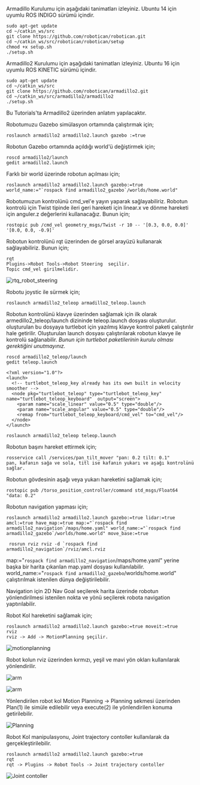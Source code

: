 Armadillo Kurulumu için aşağıdaki tanimatları izleyiniz. Ubuntu 14 için uyumlu ROS INDIGO sürümü içindir.

    sudo apt-get update
    cd ~/catkin_ws/src
    git clone https://github.com/robotican/robotican.git
    cd ~/catkin_ws/src/robotican/robotican/setup
    chmod +x setup.sh
    ./setup.sh

Armadillo2 Kurulumu için aşağıdaki tanimatları izleyiniz. Ubuntu 16 için uyumlu ROS KINETIC sürümü içindir.

    sudo apt-get update
    cd ~/catkin_ws/src
    git clone https://github.com/robotican/armadillo2.git
    cd ~/catkin_ws/src/armadillo2/armadillo2
    ./setup.sh

Bu Tutorials'ta Armadillo2 üzerinden anlatım yapılacaktır.

Robotumuzu Gazebo simülasyon ortamında çalıştırmak için;
 
    roslaunch armadillo2 armadillo2.launch gazebo :=true
    
Robotun Gazebo ortamında açıldığı world'ü değiştirmek için;
  
    roscd armadillo2/launch
    gedit armadillo2.launch 

Farklı bir world üzerinde robotun açılması için;

    roslaunch armadillo2 armadillo2.launch gazebo:=true world_name:="`rospack find armadillo2_gazebo`/worlds/home.world"

Robotumuzun kontrolünü cmd_vel'e yayın yaparak sağlayabiliriz. Robotun kontrolü için Twist tipinde ileri geri hareketi için linear.x ve dönme hareketi için anguler.z değerlerini kullanacağız. Bunun için;

    rostopic pub /cmd_vel geometry_msgs/Twist -r 10 -- '[0.3, 0.0, 0.0]' '[0.0, 0.0, -0.9]'
    
Robotun kontrolünü rqt üzerinden de görsel arayüzü kullanarak sağlayabiliriz. Bunun için;

    rqt
    Plugins->Robot Tools->Robot Steering  seçilir.
    Topic cmd_vel girilmelidir.
    
![rtq_robot_steering](https://github.com/raclab/RACLAB/blob/master/images/ROS/robot_steering.png)    

Robotu joystic ile sürmek için;

    roslaunch armadillo2_teleop armadillo2_teleop.launch 

Robotun kontrolünü klavye üzerinden sağlamak için ilk olarak armedillo2_teleop/launch dizininde teleop.launch dosyası oluşturulur. oluşturulan bu dosyaya turtlebot için yazılmış klavye kontrol paketi çalıştırılır hale getirilir. Oluşturulan launch dosyası çalıştırılarak robotun klavye ile kontrolü sağlanabilir. *Bunun için turtlebot paketilerinin kurulu olması gerektiğini unutmayınız.*

    roscd armadillo2_teleop/launch
    gedit teleop.launch
    
    <?xml version="1.0"?>
    <launch>
      <!-- turtlebot_teleop_key already has its own built in velocity smoother -->
      <node pkg="turtlebot_teleop" type="turtlebot_teleop_key" name="turtlebot_teleop_keyboard"  output="screen">
        <param name="scale_linear" value="0.5" type="double"/>
        <param name="scale_angular" value="0.5" type="double"/>
        <remap from="turtlebot_teleop_keyboard/cmd_vel" to="cmd_vel"/>
      </node>
    </launch>
    
    roslaunch armadillo2_teleop teleop.launch 
    
Robotun başını hareket ettirmek için;

    rosservice call /services/pan_tilt_mover "pan: 0.2 tilt: 0.1" 
    pan, kafanın sağa ve sola, titl ise kafanın yukarı ve aşağı kontrolünü sağlar.

Robotun gövdesinin aşağı veya yukarı hareketini sağlamak için;

    rostopic pub /torso_position_controller/command std_msgs/Float64 "data: 0.2" 
    
Robotun navigation yapması için;

    roslaunch armadillo2 armadillo2.launch gazebo:=true lidar:=true amcl:=true have_map:=true map:="`rospack find armadillo2_navigation`/maps/home.yaml" world_name:="`rospack find armadillo2_gazebo`/worlds/home.world" move_base:=true
    
     rosrun rviz rviz -d `rospack find armadillo2_navigation`/rviz/amcl.rviz

map:="`rospack find armadillo2_navigation`/maps/home.yaml" yerine başka bir harita çıkarılan map.yaml dosyası kullanılabilir.
world_name:="`rospack find armadillo2_gazebo`/worlds/home.world" çalıştırılmak istenilen dünya değiştirilebilir.

Navigation için 2D Nav Goal seçilerek harita üzerinde robotun yönlendirilmesi istenilen nokta ve yönü seçilerek robota navigation yaptırılabilir.

Robot Kol hareketini sağlamak için;
    
    roslaunch armadillo2 armadillo2.launch gazebo:=true moveit:=true
    rviz
    rviz -> Add -> MotionPlanning şeçilir.
    
![motionplanning](https://github.com/raclab/RACLAB/blob/master/images/ROS/motionplanning.png)    

Robot kolun rviz üzerinden kırmızı, yeşil ve mavi yön okları kullanılarak yönlendirilir. 

![arm](https://github.com/raclab/RACLAB/blob/master/images/ROS/robotic_arm_manipulation1.png)

![arm](https://github.com/raclab/RACLAB/blob/master/images/ROS/robotic_arm_manipulation2.png)

Yönlendirilen robot kol Motion Planning -> Planning sekmesi üzerinden Plan(1) ile simüle edilebilir veya execute(2) ile yönlendirilen konuma getirilebilir.

![Planning](https://github.com/raclab/RACLAB/blob/master/images/ROS/motionplanning_planning.png)

Robot Kol manipulasyonu, Joint trajectory contoller kullanılarak da gerçekleştirilebilir.
    
    roslaunch armadillo2 armadillo2.launch gazebo:=true
    rqt
    rqt -> Plugins -> Robot Tools -> Joint trajectory contoller 

![Joint contoller](https://github.com/raclab/RACLAB/blob/master/images/ROS/Joint_trajectory%20contoller.png)








  
    

